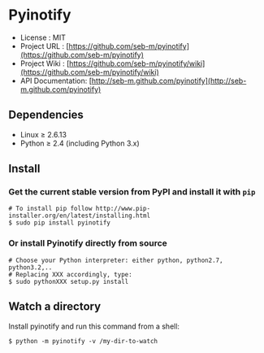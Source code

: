 # Pyinotify

* License          : MIT
* Project URL      : [https://github.com/seb-m/pyinotify](https://github.com/seb-m/pyinotify)
* Project Wiki     : [https://github.com/seb-m/pyinotify/wiki](https://github.com/seb-m/pyinotify/wiki)
* API Documentation: [http://seb-m.github.com/pyinotify](http://seb-m.github.com/pyinotify)


## Dependencies

* Linux ≥ 2.6.13
* Python ≥ 2.4 (including Python 3.x)


## Install

### Get the current stable version from PyPI and install it with `pip`

    # To install pip follow http://www.pip-installer.org/en/latest/installing.html
    $ sudo pip install pyinotify

### Or install Pyinotify directly from source

    # Choose your Python interpreter: either python, python2.7, python3.2,..
    # Replacing XXX accordingly, type:
    $ sudo pythonXXX setup.py install


## Watch a directory

Install pyinotify and run this command from a shell:

    $ python -m pyinotify -v /my-dir-to-watch
